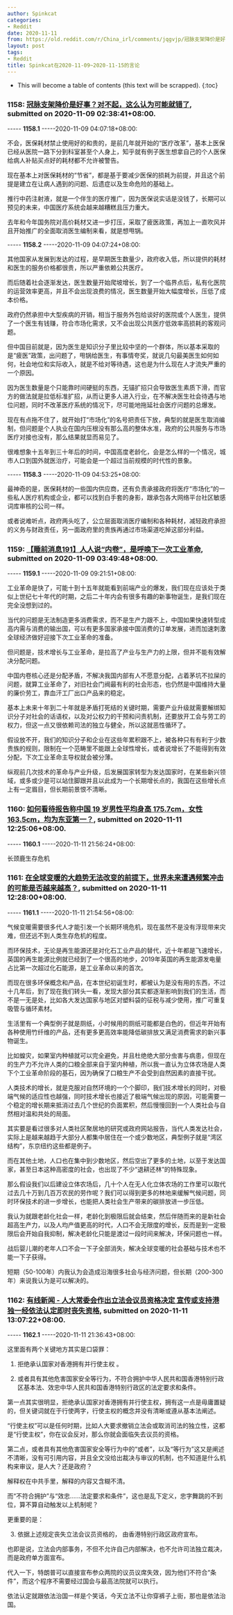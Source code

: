 ```yaml
---
author: Spinkcat
categories:
- Reddit
date: 2020-11-11
from: https://old.reddit.com/r/China_irl/comments/jqgvjp/冠脉支架降价是好事对不起这么认为可能就错了/
layout: post
tags:
- Reddit
title: Spinkcat在2020-11-09~2020-11-15的言论
---
```


* This will become a table of contents (this text will be scrapped).
{:toc}

### 1158: [冠脉支架降价是好事？对不起，这么认为可能就错了](https://old.reddit.com/r/China_irl/comments/jqgvjp/冠脉支架降价是好事对不起这么认为可能就错了/), submitted on 2020-11-09 02:38:41+08:00.

----- __1158.1__ -----2020-11-09 04:07:18+08:00:

不会，医保耗材禁止使用好的和贵的，是前几年就开始的“医疗改革”，基本上医保已经从医院一路下分到科室甚至个人身上，知乎就有例子医生想拿自己的个人医保给病人补贴买点好的耗材都不允许被警告。

现在基本上对医保耗材的“节省”，都是基于要减少医保的损耗为前提，并且这个前提是建立在让病人遇到的问题、后遗症以及生命危险的基础上。

推行中药注射液，就是一个伴生的医疗推广，因为医保说实话是没钱了，长期可以预见的未来，中国医疗系统会越来越糟糕且压力重大。

去年和今年国务院对高价耗材又进一步打压，采取了疲医政策，再加上一直吹风并且开始推广的全面取消医生编制来看，就是想甩锅。

----- __1158.2__ -----2020-11-09 04:07:24+08:00:

其他国家从发展到发达的过程，是早期医生数量少，政府收入低，所以提供的耗材和医生的服务价格都很贵，所以严重依赖公共医疗。

而后随着社会逐渐发达，医生数量开始爬坡增长，到了一个临界点后，私有化医院的运营效率更高，并且不会出现浪费的情况，医生数量开始大幅度增长，压低了成本价格。

政府仍然承担中大型疾病的开销，相当于服务外包给谈好的医院或个人医生，提供了一个医生有钱赚，符合市场化需求，又不会出现公共医疗低效率高损耗的客观问题。

但中国目前就是，因为医生是知识分子里比较中坚的一个群体，所以基本采取的是“疲医”政策，出问题了，甩锅给医生，有事情夸奖，就说几句最美医生如何如何，社会地位和实际收入，就是不给对等待遇，这也是为什么现在人才流失严重的一个原因。

因为医生数量是个只能靠时间硬挺的东西，无锚扩招只会导致医生素质下滑，而官方的做法就是拉低标准扩招，从而让更多人进入行业，在不解决医生社会待遇与地位问题，同时不改革医疗系统的情况下，尽可能地拖延社会医疗问题的总爆发。

现在有点拖不住了，就开始打“市场化”的名号把责任下放，典型的就是医生取消编制，但问题是个人执业在国内压根没有那么高的整体水准，政府的公共服务与市场医疗对接也没有，那么结果就显而易见了。

很难想象十五年到三十年后的时间，中国高度老龄化，会是怎么样的一个情况，城市人口到国外就医治疗，可能会是一个超过当前规模的时代性的景象。

----- __1158.3__ -----2020-11-09 04:53:25+08:00:

最神奇的是，医保耗材的一些国内供应商，还有负责承接政府将医疗“市场化”的一些私人医疗机构或企业，都可以找到白手套的身影，跟承包各大网络平台社区敏感词库审核的公司一样。

或者说难听点，政府两头吃了，公立层面取消医疗编制和各种耗材，减轻政府承担的义务与财政责任，另一面政府里的贵族再通过市场渠道吃掉这部分利益。

### 1159: [【睡前消息191】人人说“内卷”，是呼唤下一次工业革命](https://old.reddit.com/r/China_irl/comments/jqi60z/睡前消息191人人说内卷是呼唤下一次工业革命/), submitted on 2020-11-09 03:49:48+08:00.

----- __1159.1__ -----2020-11-09 09:21:51+08:00:

工业革命是快了，可能十到十五年就能看到前端产业的爆发，我们现在应该处于类似上世纪七十年代的时期，之后二十年内会有很多有趣的新事物诞生，是我们现在完全没想到过的。

当代的问题是无法制造更多消费需求，而不是生产力跟不上，中国如果快速转型成高内需与消费的输出国，可以有更多国家承接中国消费的订单发展，进而加速刺激全球经济做好迎接下次工业革命的准备。

但问题是，技术增长与工业革命，是拉高了产业与生产力的上限，但并不能有效解决分配问题。

中国内卷核心还是分配矛盾，不解决我国内部有人不愿意分配，占着茅坑不拉屎的问题，就算工业革命了，对旧社会门阀最有利的社会形态，也仍然是中国维持大量的廉价劳工，靠血汗工厂出口产品来的稳定。

基本上未来十年到二十年就是矛盾打死结的关键时期，需要产业升级就需要解绑知识分子对社会的话语权，以及对公权力的干预和问责机制，还要放开工会与劳工的权力，但这一点又很依赖司法的独立与健全，所以这就恶性循环了。

假设放不开，我们的知识分子和企业在这些年累积跟不上，被各种只有有利于少数贵族的规则，限制在一个范畴里不能跟上全球性增长，或者说增长了不能得到有效分配，下次工业革命主导权就会被分薄。

纵观前几次技术的革命与产业升级，后发展国家转型为发达国家时，在某些新兴领域，或多或少是可以站住脚跟并且以此成为一个长期增长点的，我国在这些增长点上有一定眉目，但长期前景恨不清晰。

### 1160: [如何看待报告称中国 19 岁男性平均身高 175.7cm，女性 163.5cm，均为东亚第一？](https://old.reddit.com/r/China_irl/comments/js1avm/如何看待报告称中国_19_岁男性平均身高_1757cm女性_1635cm均为东亚第一/), submitted on 2020-11-11 12:25:06+08:00.

----- __1160.1__ -----2020-11-11 21:56:24+08:00:

长颈鹿生存危机

### 1161: [在全球变暖的大趋势无法改变的前提下，世界未来遭遇频繁冲击的可能是否越来越高？](https://old.reddit.com/r/China_irl/comments/js1chs/在全球变暖的大趋势无法改变的前提下世界未来遭遇频繁冲击的可能是否越来越高/), submitted on 2020-11-11 12:28:00+08:00.

----- __1161.1__ -----2020-11-11 21:54:56+08:00:

气候变暖需要很多代人才能引发一个长期环境危机，现在虽然不是没有浮现带来灾难，但还远不到人类生存危机的程度。

而环保技术，无论是再生能源还是对化石工业产品的替代，近十年都是飞速增长，英国的再生能源比例就已经到了一个很高的地步，2019年英国的再生能源发电量占比第一次超过化石能源，是工业革命以来的首次。

而现在很多环保概念和产品，在本世纪初诞生时，都被认为是没有用的东西，不过十几年后，到了现在我们转头一看，发现大部分其实都逐渐影响到我们的生活，而不是一无是处，比如各大发达国家与地区对塑料袋的征税与减少使用，推广可重复吸管与循环素材。

生活里有一个典型例子就是厕纸，小时候用的厕纸可能都是白色的，但近年开始有各种使用竹纤维的产品，还有更多更高效率能降低碳排放又满足消费需求的新兴事物诞生。

比如蝗灾，如果室内种植就可以完全避免，并且杜绝绝大部分虫害与病患，但现在的生产力不允许人类的口粮全部来自于室内种植，所以我一直认为立体农场是人类下个工业革命阶段的基石，因为确保了口粮生产不会受到自然因素的直接干扰。

人类技术的增长，就是克服对自然环境的一个个脚印，我们技术增长的同时，对极端气候的适应性也越强，同时技术增长也接近了极端气候出现的原因，可能需要一个稳定的增长期来抵消过去几个世纪的负面累积，然后慢慢回到一个人类社会与自然相对温和共处的局面。

其实要是看过很多对人类社区聚居地的研究或政府网站报告，当代人类发达社会，实际上是越来越趋于大部分人都集中居住在一个或少数地区，典型例子就是“湾区结构”，东京纽约这些都是例子。

而在其他土地，人口也在集中到少数地区，然后空出了更多的土地，以至于发达国家，甚至日本这种高密度的社会，也出现了不少“退耕还林”的特殊现象。

那么假设我们以后建设立体农场后，几十个人在无人化立体农场的工作里可以取代过去几十万到几百万农民的劳作呢？我们可以得到更多的林地来缓解气候问题，同时环保技术的进一步增长，也能把人类社会生产带来的碳排放进一步压低。

我认为就跟老龄化社会一样，老龄化到极限后就会结束，然后伴随而来的是新社会超高生产力，以及人均产值更高的时代，人口不会无限度的增长，反而是到一定极限后会开始自我抑制，解决老龄化只能是渡过一段时间来解决，环保问题也一样。

战后婴儿潮的老年人口不会一下子全部消失，解决全球变暖的社会基础与技术也不能一下子获得。

短期（50-100年）内我认为会造成沿海很多社会与经济问题，但长期（200-300年）来说我认为是可以解决的。

### 1162: [有线新闻 - 人大常委会作出立法会议员资格决定 宣传或支持港独一经依法认定即时丧失资格](https://old.reddit.com/r/China_irl/comments/js1xnn/有线新闻_人大常委会作出立法会议员资格决定_宣传或支持港独一经依法认定即时丧失资格/), submitted on 2020-11-11 13:07:22+08:00.

----- __1162.1__ -----2020-11-11 21:36:43+08:00:

这里面有两个关键地方其实是口袋罪：

1. 拒绝承认国家对香港拥有并行使主权 。

2. 或者具有其他危害国家安全等行为，不符合拥护中华人民共和国香港特别行政区基本法、效忠中华人民共和国香港特别行政区的法定要求和条件。

第一点其实很明显，拒绝承认国家对香港拥有并行使主权，拥有这一点是毋庸置疑的，但关键词就在于行使两字，行使主权的概念并没有清晰或遵从基本法阐述。

“行使主权”可以是任何时期，比如人大要求撤销立法会或取消司法的独立性，这都是“行使主权”，你在议会反对，那么你就会面临失去议员的资格。

第二点，或者具有其他危害国家安全等行为中的“或者”，以及“等行为”这又是阐述不清晰，没有可引用内容，并且全文没给出裁决与审议的机制，也不知道是什么机构来审议，是人大？还是政府？

解释权在中共手里，解释的内容又含糊不清。

而“不符合拥护”与“效忠......法定要求和条件”，这也是乱下定义，忠字舞跳的不到位，算不算自动触发以上机制呢？

更重要的是：

3.  依据上述规定丧失立法会议员资格的， 由香港特别行政区政府宣布。

也即是说，立法会内部事务，不但不允许自己内部解决，也不允许司法独立裁决，而是政府单方面宣布。

代入一下，特朗普可以直接宣布参众两院的议员议席失效，因为他们不符合“条件”，而这个程序不需要经过国会与最高法院就可以执行。

依法认定就跟依法治国一样是个笑话，今天立法不让你穿裤子上街，那也是依法治国。

